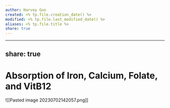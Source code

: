 ```yaml
---
author: Harvey Guo
created: <% tp.file.creation_date() %>
modified: <% tp.file.last_modified_date() %>
aliases: <% tp.file.title %>
share: true
---
```


---
share: true
---
# Absorption of Iron, Calcium, Folate, and VitB12
![[Pasted image 20230702142057.png]]